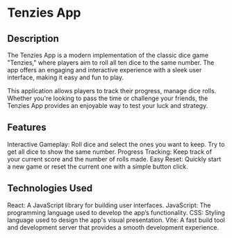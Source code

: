 # Tenzies App
## Description
The Tenzies App is a modern implementation of the classic dice game "Tenzies," where players aim to roll all ten dice to the same number. The app offers an engaging and interactive experience with a sleek user interface, making it easy and fun to play.

This application allows players to track their progress, manage dice rolls. Whether you're looking to pass the time or challenge your friends, the Tenzies App provides an enjoyable way to test your luck and strategy.

## Features
Interactive Gameplay: Roll dice and select the ones you want to keep. Try to get all dice to show the same number.
Progress Tracking: Keep track of your current score and the number of rolls made.
Easy Reset: Quickly start a new game or reset the current one with a simple button click.

## Technologies Used
React: A JavaScript library for building user interfaces.
JavaScript: The programming language used to develop the app’s functionality.
CSS: Styling language used to design the app's visual presentation.
Vite: A fast build tool and development server that provides a smooth development experience.
